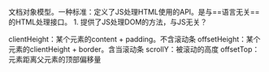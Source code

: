 文档对象模型。一种标准：定义了JS处理HTML使用的API。是与==语言无关==的HTML处理接口。
	1. 提供了JS处理DOM的方法，与JS无关？

clientHeight：某个元素的content + padding。不含滚动条
offsetHeight：某个元素的clientHeight + border。含当滚动条
scrollY：被滚动的高度
offsetTop：元素距离父元素的顶部偏移量